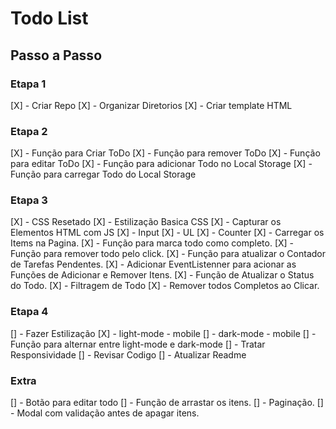 # Todo List


## Passo a Passo


### Etapa 1

[X] - Criar Repo
[X] - Organizar Diretorios
[X] - Criar template HTML

### Etapa 2

[X] - Função para Criar ToDo
[X] - Função para remover ToDo
[X] - Função para editar ToDo
[X] - Função para adicionar Todo no Local Storage
[X] - Função para carregar Todo do Local Storage


### Etapa 3

[X] - CSS Resetado
[X] - Estilização Basica CSS
[X] - Capturar os Elementos HTML com JS
    [X] - Input
    [X] - UL
    [X] - Counter
[X] - Carregar os Items na Pagina.
[X] - Função para marca todo como completo.
[X] - Função para remover todo pelo click.
[X] - Função para atualizar o Contador de Tarefas Pendentes.
[X] - Adicionar EventListenner para acionar as Funções de Adicionar e Remover Itens.
[X] - Função de Atualizar o Status do Todo.
[X] - Filtragem de Todo
[X] - Remover todos Completos ao Clicar.

### Etapa 4

[] - Fazer Estilização
    [X] - light-mode - mobile
    [] - dark-mode - mobile
[] - Função para alternar entre light-mode e dark-mode
[] - Tratar Responsividade
[] - Revisar Codigo
[] - Atualizar Readme

### Extra
[] - Botão para editar todo
[] - Função de arrastar os itens.
[] - Paginação.
[] - Modal com validação antes de apagar itens.